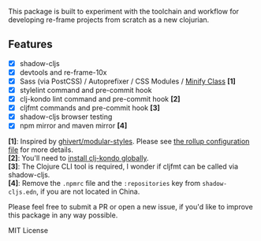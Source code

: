 This package is built to experiment with the toolchain and workflow for developing re-frame projects from scratch as a new clojurian.

## Features

- [x] shadow-cljs
- [x] devtools and re-frame-10x
- [x] Sass (via PostCSS) / Autoprefixer / CSS Modules / [Minify Class](https://github.com/odensc/css-loader-minify-class) **[1]**
- [x] stylelint command and pre-commit hook
- [x] clj-kondo lint command and pre-commit hook **[2]**
- [x] cljfmt commands and pre-commit hook **[3]**
- [x] shadow-cljs browser testing
- [x] npm mirror and maven mirror **[4]**

**[1]**: Inspired by [ghivert/modular-styles](https://github.com/ghivert/modular-styles). Please see [the rollup configuration file](https://github.com/P233/re-frame-template/blob/master/rollup.config.js) for more details. \
**[2]**: You'll need to [install clj-kondo globally](https://github.com/borkdude/clj-kondo/blob/master/doc/install.md). \
**[3]**: The Clojure CLI tool is required, I wonder if cljfmt can be called via shadow-cljs. \
**[4]**: Remove the `.npmrc` file and the `:repositories` key from `shadow-cljs.edn`, if you are not located in China.

Please feel free to submit a PR or open a new issue, if you'd like to improve this package in any way possible.

MIT License
